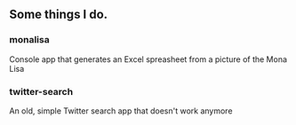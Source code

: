 ## Some things I do.

### monalisa
Console app that generates an Excel spreasheet from a picture of the Mona Lisa

### twitter-search
An old, simple Twitter search app that doesn't work anymore